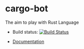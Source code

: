 # cargo-bot
The aim to play with Rust Language

- Build status: [![Build Status](https://travis-ci.org/seb-odessa/cargo-bot.svg?branch=master)](https://travis-ci.org/seb-odessa/cargo-bot)

- [Documentation](http://seb-odessa.github.io/cargo-bot/lib/index.html)






